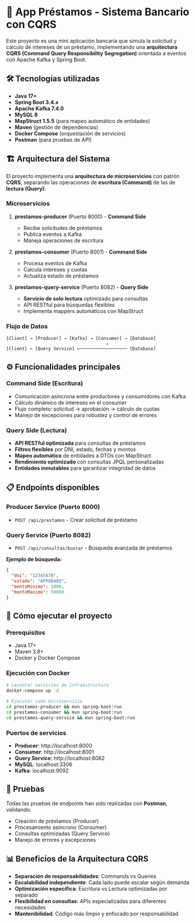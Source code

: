 # 🏦 App Préstamos - Sistema Bancario con CQRS

Este proyecto es una mini aplicación bancaria que simula la solicitud y cálculo de intereses de un préstamo, implementando una **arquitectura CQRS (Command Query Responsibility Segregation)** orientada a eventos con Apache Kafka y Spring Boot.

## 🛠️ Tecnologías utilizadas

- **Java 17+**
- **Spring Boot 3.4.x**
- **Apache Kafka 7.4.0**
- **MySQL 8**
- **MapStruct 1.5.5** (para mapeo automático de entidades)
- **Maven** (gestión de dependencias)
- **Docker Compose** (orquestación de servicios)
- **Postman** (para pruebas de API)

## 🏗️ Arquitectura del Sistema

El proyecto implementa una **arquitectura de microservicios** con patrón **CQRS**, separando las operaciones de **escritura (Command)** de las de **lectura (Query)**:

### Microservicios

1. **prestamos-producer** (Puerto 8000) - **Command Side**
   - Recibe solicitudes de préstamos
   - Publica eventos a Kafka
   - Maneja operaciones de escritura

2. **prestamos-consumer** (Puerto 8001) - **Command Side**  
   - Procesa eventos de Kafka
   - Calcula intereses y cuotas
   - Actualiza estado de préstamos

3. **prestamos-query-service** (Puerto 8082) - **Query Side**
   - **Servicio de solo lectura** optimizado para consultas
   - API RESTful para búsquedas flexibles
   - Implementa mappers automáticos con MapStruct

### Flujo de Datos

```
[Client] → [Producer] → [Kafka] → [Consumer] → [Database]
                                      ↓
[Client] ← [Query Service] ←────────────────── [Database]
```

## ⚙️ Funcionalidades principales

### Command Side (Escritura)
- Comunicación asíncrona entre productores y consumidores con Kafka
- Cálculo dinámico de intereses en el consumer
- Flujo completo: solicitud → aprobación → cálculo de cuotas
- Manejo de excepciones para robustez y control de errores

### Query Side (Lectura)
- **API RESTful optimizada** para consultas de préstamos
- **Filtros flexibles** por DNI, estado, fechas y montos
- **Mapeo automático** de entidades a DTOs con MapStruct
- **Rendimiento optimizado** con consultas JPQL personalizadas
- **Entidades inmutables** para garantizar integridad de datos

## 📋 Endpoints disponibles

### Producer Service (Puerto 8000)
- `POST /api/prestamos` - Crear solicitud de préstamo

### Query Service (Puerto 8082)  
- `POST /api/consultas/buscar` - Búsqueda avanzada de préstamos

**Ejemplo de búsqueda:**
```json
{
  "dni": "12345678",
  "estado": "APROBADO",
  "montoMinimo": 1000,
  "montoMaximo": 50000
}
```

## 🚀 Cómo ejecutar el proyecto

### Prerequisitos
- Java 17+
- Maven 3.8+
- Docker y Docker Compose

### Ejecución con Docker
```bash
# Levantar servicios de infraestructura
docker-compose up -d

# Ejecutar cada microservicio
cd prestamos-producer && mvn spring-boot:run
cd prestamos-consumer && mvn spring-boot:run  
cd prestamos-query-service && mvn spring-boot:run
```

### Puertos de servicios
- **Producer**: http://localhost:8000
- **Consumer**: http://localhost:8001  
- **Query Service**: http://localhost:8082
- **MySQL**: localhost:3306
- **Kafka**: localhost:9092

## 🧪 Pruebas

Todas las pruebas de endpoints han sido realizadas con **Postman**, validando:
- Creación de préstamos (Producer)
- Procesamiento asíncrono (Consumer)  
- Consultas optimizadas (Query Service)
- Manejo de errores y excepciones

## 📊 Beneficios de la Arquitectura CQRS

- **Separación de responsabilidades**: Commands vs Queries
- **Escalabilidad independiente**: Cada lado puede escalar según demanda
- **Optimización específica**: Escritura vs Lectura optimizadas por separado
- **Flexibilidad en consultas**: APIs especializadas para diferentes necesidades
- **Mantenibilidad**: Código más limpio y enfocado por responsabilidad
